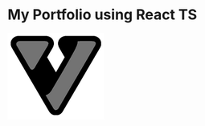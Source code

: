 # My Portfolio using React TS

![logo](https://github.com/vip20/portfolio/blob/main/public/logo192.png)

